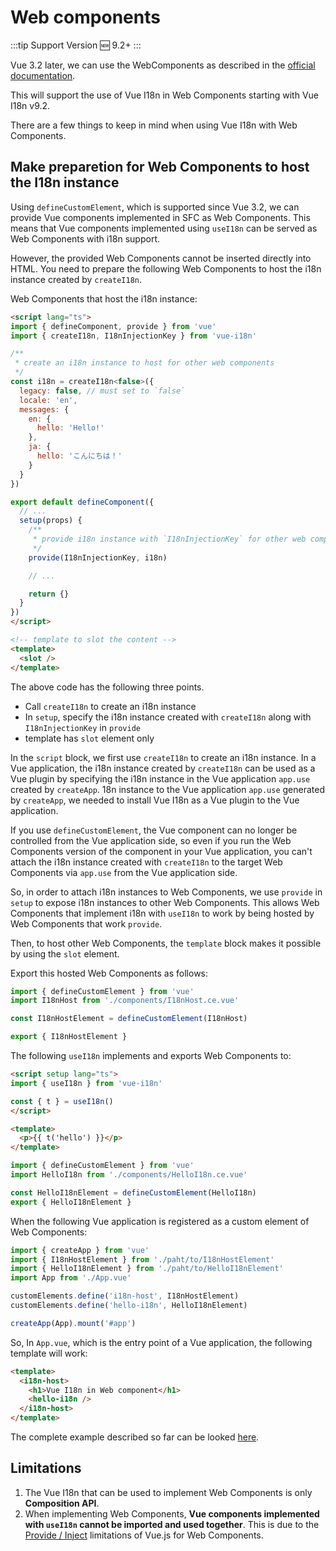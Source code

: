 # Web components

:::tip Support Version
:new: 9.2+
:::

Vue 3.2 later, we can use the WebComponents as described in the [official documentation](https://v3.vuejs.org/guide/web-components.html).

This will support the use of Vue I18n in Web Components starting with Vue I18n v9.2.

There are a few things to keep in mind when using Vue I18n with Web Components.

## Make preparetion for Web Components to host the I18n instance

Using `defineCustomElement`, which is supported since Vue 3.2, we can provide Vue components implemented in SFC as Web Components. This means that Vue components implemented using `useI18n` can be served as Web Components with i18n support.

However, the provided Web Components cannot be inserted directly into HTML. You need to prepare the following Web Components to host the i18n instance created by `createI18n`.

Web Components that host the i18n instance:
```html
<script lang="ts">
import { defineComponent, provide } from 'vue'
import { createI18n, I18nInjectionKey } from 'vue-i18n'

/**
 * create an i18n instance to host for other web components
 */
const i18n = createI18n<false>({
  legacy: false, // must set to `false`
  locale: 'en',
  messages: {
    en: {
      hello: 'Hello!'
    },
    ja: {
      hello: 'こんにちは！'
    }
  }
})

export default defineComponent({
  // ...
  setup(props) {
    /**
     * provide i18n instance with `I18nInjectionKey` for other web components
     */
    provide(I18nInjectionKey, i18n)

    // ...

    return {}
  }
})
</script>

<!-- template to slot the content -->
<template>
  <slot />
</template>
```

The above code has the following three points.

- Call `createI18n` to create an i18n instance
- In `setup`, specify the i18n instance created with `createI18n` along with `I18nInjectionKey` in `provide`
- template has `slot` element only

In the `script` block, we first use `createI18n` to create an i18n instance. In a Vue application, the i18n instance created by `createI18n` can be used as a Vue plugin by specifying the i18n instance in the Vue application `app.use` created by `createApp`. 18n instance to the Vue application `app.use` generated by `createApp`, we needed to install Vue I18n as a Vue plugin to the Vue application.

If you use `defineCustomElement`, the Vue component can no longer be controlled from the Vue application side, so even if you run the Web Components version of the component in your Vue application, you can't attach the i18n instance created with `createI18n` to the target Web Components via `app.use` from the Vue application side.

So, in order to attach i18n instances to Web Components, we use `provide` in `setup` to expose i18n instances to other Web Components. This allows Web Components that implement i18n with `useI18n` to work by being hosted by Web Components that work `provide`.

Then, to host other Web Components, the `template` block makes it possible by using the `slot` element.

Export this hosted Web Components as follows:

```javascript
import { defineCustomElement } from 'vue'
import I18nHost from './components/I18nHost.ce.vue'

const I18nHostElement = defineCustomElement(I18nHost)

export { I18nHostElement }  
```

The following `useI18n` implements and exports Web Components to:

```html
<script setup lang="ts">
import { useI18n } from 'vue-i18n'

const { t } = useI18n()
</script>

<template>
  <p>{{ t('hello') }}</p>
</template>
```

```javascript
import { defineCustomElement } from 'vue'
import HelloI18n from './components/HelloI18n.ce.vue'

const HelloI18nElement = defineCustomElement(HelloI18n)
export { HelloI18nElement }
```

When the following Vue application is registered as a custom element of Web Components:

```javascript
import { createApp } from 'vue'
import { I18nHostElement } from './paht/to/I18nHostElement'
import { HelloI18nElement } from './paht/to/HelloI18nElement'
import App from './App.vue'

customElements.define('i18n-host', I18nHostElement)
customElements.define('hello-i18n', HelloI18nElement)

createApp(App).mount('#app')
```

So, In `App.vue`, which is the entry point of a Vue application, the following template will work:

```html
<template>
  <i18n-host>
    <h1>Vue I18n in Web component</h1>
    <hello-i18n />
  </i18n-host>
</template>
```

The complete example described so far can be looked [here](https://github.com/intlify/vue-i18n-next/tree/master/examples/web-components).

## Limitations
1. The Vue I18n that can be used to implement Web Components is only **Composition API**.
2. When implementing Web Components, **Vue components implemented with `useI18n` cannot be imported and used together**. This is due to the [Provide / Inject](https://v3.vuejs.org/guide/web-components.html#definecustomelement) limitations of Vue.js for Web Components.


